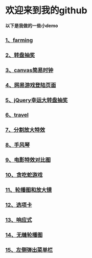 # 欢迎来到我的github

**以下是我做的一些小demo**

### [1、farming](https://lzp7757.github.io/farming/ '种田') 

### [2、转盘抽奖](https://lzp7757.github.io/转盘抽奖/ '转盘抽奖') 

### [3、canvas简易时钟](https://lzp7757.github.io/canvas简易时钟/)

### [4、网易游戏登陆页面](https://lzp7757.github.io/game/)

### [5、jQuery幸运大转盘抽奖](https://lzp7757.github.io/jQuery幸运大转盘抽奖/)

### [6、travel](https://lzp7757.github.io/travel/)

### [7、分割放大特效](https://lzp7757.github.io/分割放大特效/)

### [8、手风琴](https://lzp7757.github.io/手风琴/)

### [9、电影特效对比图](https://lzp7757.github.io/电影特效对比图/)

### [10、贪吃蛇游戏](https://lzp7757.github.io/贪吃蛇/)

### [11、轮播图和放大镜](https://lzp7757.github.io/轮播图和放大镜/)

### [12、选项卡](https://lzp7757.github.io/选项卡/)

### [13、响应式](https://lzp7757.github.io/响应式/)

### [14、无缝轮播图](https://lzp7757.github.io/无缝轮播图/)

### [15、左侧弹出菜单栏](https://lzp7757.github.io/左侧弹出菜单栏/)